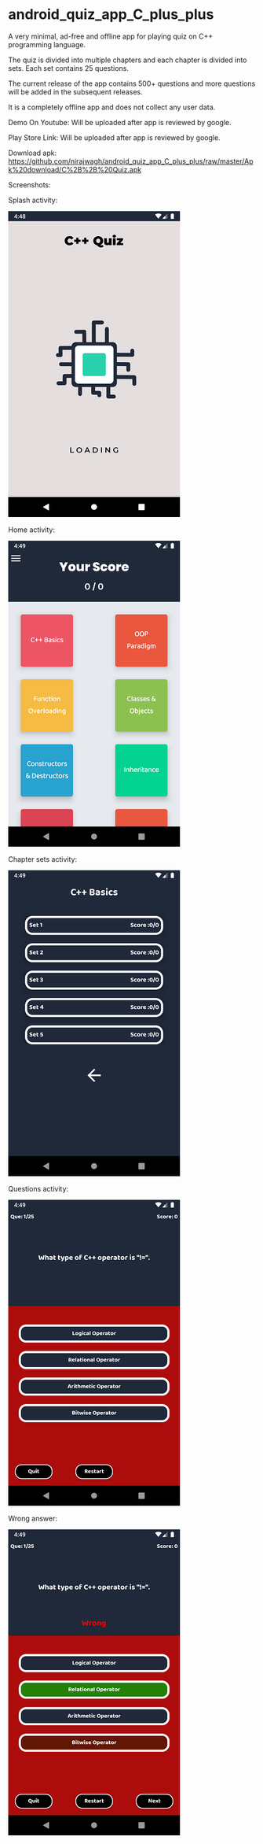 # android_quiz_app_C_plus_plus

A very minimal, ad-free and offline app for playing quiz on C++ programming language.

The quiz is divided into multiple chapters and each chapter is divided into sets. Each set contains 25 questions. 

The current release of the app contains 500+ questions and more questions will be added in the subsequent releases.

It is a completely offline app and does not collect any user data.

Demo On Youtube: Will be uploaded after app is reviewed by google.

Play Store Link: Will be uploaded after app is reviewed by google.

Download apk: https://github.com/nirajwagh/android_quiz_app_C_plus_plus/raw/master/Apk%20download/C%2B%2B%20Quiz.apk


Screenshots:

Splash activity:

![Splash activity](https://github.com/nirajwagh/android_quiz_app_C_plus_plus/blob/master/Screenshots/1.png)


Home activity:

![Home activity](https://github.com/nirajwagh/android_quiz_app_C_plus_plus/blob/master/Screenshots/2.png)


Chapter sets activity:

![Chapter sets activity](https://github.com/nirajwagh/android_quiz_app_C_plus_plus/blob/master/Screenshots/4.png)


Questions activity:

![Questions activity](https://github.com/nirajwagh/android_quiz_app_C_plus_plus/blob/master/Screenshots/5.png)


Wrong answer:

![Wrong answer](https://github.com/nirajwagh/android_quiz_app_C_plus_plus/blob/master/Screenshots/6.png)

